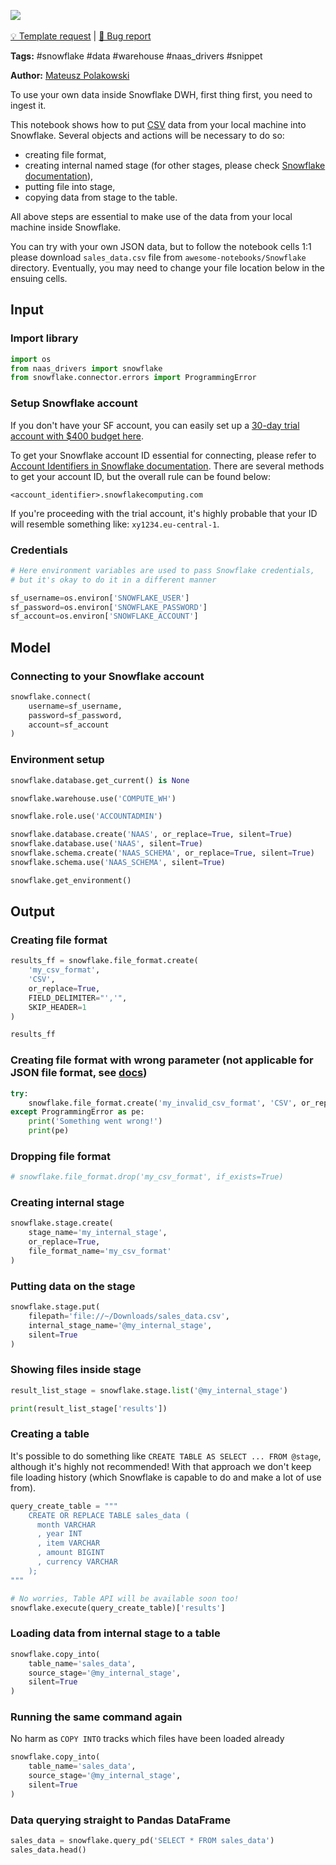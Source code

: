 <a href="https://app.naas.ai/user-redirect/naas/downloader?url=https://raw.githubusercontent.com/jupyter-naas/awesome-notebooks/master/Snowflake/Snowflake_Ingest_csv_data_from_local_stage.ipynb" target="_parent"><img src="https://naasai-public.s3.eu-west-3.amazonaws.com/open_in_naas.svg"/></a><br><br><a href="https://github.com/jupyter-naas/awesome-notebooks/issues/new?assignees=&labels=&template=template-request.md&title=Tool+-+Action+of+the+notebook+">💡 Template request</a> | <a href="https://github.com/jupyter-naas/awesome-notebooks/issues/new?assignees=&labels=bug&template=bug_report.md&title=Snowflake+-+Ingest+csv+data+from+local+stage:+Error+short+description">🚨 Bug report</a>

**Tags:** #snowflake #data #warehouse #naas_drivers #snippet

**Author:** [Mateusz Polakowski](https://www.linkedin.com/in/polakowski/)

To use your own data inside Snowflake DWH, first thing first, you need to ingest it.

This notebook shows how to put <u>CSV</u> data from your local machine into Snowflake. Several objects and actions will be necessary to do so:

- creating file format,
- creating internal named stage (for other stages, please check [Snowflake documentation](https://docs.snowflake.com/en/user-guide/data-load-local-file-system-create-stage.html)),
- putting file into stage,
- copying data from stage to the table.

All above steps are essential to make use of the data from your local machine inside Snowflake.

You can try with your own JSON data, but to follow the notebook cells 1:1 please download `sales_data.csv` file from `awesome-notebooks/Snowflake` directory. Eventually, you may need to change your file location below in the ensuing cells.

## Input

### Import library


```python
import os
from naas_drivers import snowflake
from snowflake.connector.errors import ProgrammingError
```

### Setup Snowflake account

If you don't have your SF account, you can easily set up a [30-day trial account with $400 budget here](https://signup.snowflake.com/).

To get your Snowflake account ID essential for connecting, please refer to [Account Identifiers in Snowflake documentation](https://docs.snowflake.com/en/user-guide/admin-account-identifier.html). There are several methods to get your account ID, but the overall rule can be found below:

```<account_identifier>.snowflakecomputing.com```

If you're proceeding with the trial account, it's highly probable that your ID will resemble something like: `xy1234.eu-central-1`.

### Credentials


```python
# Here environment variables are used to pass Snowflake credentials, 
# but it's okay to do it in a different manner

sf_username=os.environ['SNOWFLAKE_USER']
sf_password=os.environ['SNOWFLAKE_PASSWORD']
sf_account=os.environ['SNOWFLAKE_ACCOUNT']
```

## Model

### Connecting to your Snowflake account


```python
snowflake.connect(
    username=sf_username,
    password=sf_password,
    account=sf_account
)
```

### Environment setup


```python
snowflake.database.get_current() is None
```


```python
snowflake.warehouse.use('COMPUTE_WH')
```


```python
snowflake.role.use('ACCOUNTADMIN')
```


```python
snowflake.database.create('NAAS', or_replace=True, silent=True)
snowflake.database.use('NAAS', silent=True)
snowflake.schema.create('NAAS_SCHEMA', or_replace=True, silent=True)
snowflake.schema.use('NAAS_SCHEMA', silent=True)
```


```python
snowflake.get_environment()
```

## Output

### Creating file format


```python
results_ff = snowflake.file_format.create(
    'my_csv_format', 
    'CSV', 
    or_replace=True,
    FIELD_DELIMITER="','",
    SKIP_HEADER=1
)

results_ff
```

### Creating file format with wrong parameter (not applicable for JSON file format, see [docs](https://docs.snowflake.com/en/sql-reference/sql/create-file-format.html))


```python
try:
    snowflake.file_format.create('my_invalid_csv_format', 'CSV', or_replace=True, ENABLE_OCTAL = "TRUE")
except ProgrammingError as pe:
    print('Something went wrong!')
    print(pe)
```

### Dropping file format


```python
# snowflake.file_format.drop('my_csv_format', if_exists=True)
```

### Creating internal stage


```python
snowflake.stage.create(
    stage_name='my_internal_stage', 
    or_replace=True,
    file_format_name='my_csv_format'
)
```

### Putting data on the stage


```python
snowflake.stage.put(
    filepath='file://~/Downloads/sales_data.csv',
    internal_stage_name='@my_internal_stage',
    silent=True
)
```

### Showing files inside stage


```python
result_list_stage = snowflake.stage.list('@my_internal_stage')

print(result_list_stage['results'])
```

### Creating a table

It's possible to do something like `CREATE TABLE AS SELECT ... FROM @stage`, although it's highly not recommended! With that approach we don't keep file loading history (which Snowflake is capable to do and make a lot of use from).


```python
query_create_table = """
    CREATE OR REPLACE TABLE sales_data (
      month VARCHAR
      , year INT
      , item VARCHAR
      , amount BIGINT
      , currency VARCHAR
    );
"""

# No worries, Table API will be available soon too!
snowflake.execute(query_create_table)['results']
```

### Loading data from internal stage to a table


```python
snowflake.copy_into(
    table_name='sales_data',
    source_stage='@my_internal_stage',
    silent=True
)
```

### Running the same command again 

No harm as `COPY INTO` tracks which files have been loaded already


```python
snowflake.copy_into(
    table_name='sales_data',
    source_stage='@my_internal_stage',
    silent=True
)
```

### Data querying straight to Pandas DataFrame


```python
sales_data = snowflake.query_pd('SELECT * FROM sales_data')
sales_data.head()
```
